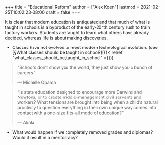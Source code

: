 +++
title = "Educational Reform"
author = ["Alex Koen"]
lastmod = 2021-02-25T10:02:23-08:00
draft = false
+++

It is clear that modern education is antiquated and that much of what is taught in schools is a byproduct of the early-20^th century rush to train factory workers. Students are taught to learn what others have already decided, whereas life is about making discoveries.

-   Classes have not evolved to meet modern technological evolution. (see [§What classes should be taught in school?]({{< relref "what_classes_should_be_taught_in_school" >}}))

> “School’s don’t show you the world, they just show you a bunch of careers.”
>
> — Michelle Obama

<!--quoteend-->

> “Is state education designed to encourage more Darwins and Newtons, or to create middle-management civil servants and workers? What tensions are brought into being when a child’s natural proclivity to question everything in their own unique way comes into contact with a one-size-fits-all mode of education?”
>
> — Akala

-   What would happen if we completely removed grades and diplomas? Would it result in a meritocracy?
